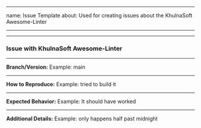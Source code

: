 <!-- markdownlint-disable -->
---
name: Issue Template
about: Used for creating issues about the KhulnaSoft Awesome-Linter

---

---
### Issue with KhulnaSoft Awesome-Linter

---
**Branch/Version:** Example: main

---
**How to Reproduce:** Example: tried to build it

---
**Expected Behavior:** Example: It should have worked

---
**Additional Details:** Example: only happens half past midnight
<!-- markdownlint-restore -->
